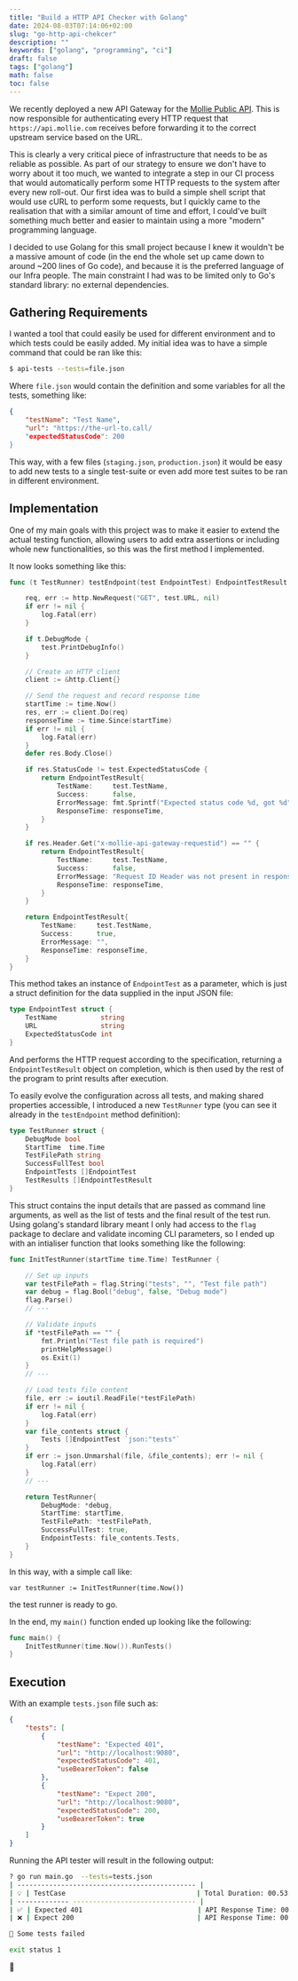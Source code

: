 ```yaml
---
title: "Build a HTTP API Checker with Golang"
date: 2024-08-03T07:14:06+02:00
slug: "go-http-api-chekcer"
description: ""
keywords: ["golang", "programming", "ci"]
draft: false
tags: ["golang"]
math: false
toc: false
---
```


We recently deployed a new API Gateway for the [Mollie Public API](https://docs.mollie.com/reference/overview). This is now responsible for authenticating every HTTP request that `https://api.mollie.com` receives before forwarding it to the correct upstream service based on the URL.

This is clearly a very critical piece of infrastructure that needs to be as reliable as possible. As part of our strategy to ensure we don't have to worry about it too much, we wanted to integrate a step in our CI process that would automatically perform some HTTP requests to the system after every new roll-out. Our first idea was to build a simple shell script that would use cURL to perform some requests, but I quickly came to the realisation that with a similar amount of time and effort, I could've built something much better and easier to maintain using a more "modern" programming language.

I decided to use Golang for this small project because I knew it wouldn't be a massive amount of code (in the end the whole set up came down to around ~200 lines of Go code), and because it is the preferred language of our Infra people. The main constraint I had was to be limited only to Go's standard library: no external dependencies.

## Gathering Requirements

I wanted a tool that could easily be used for different environment and to which tests could be easily added. My initial idea was to have a simple command that could be ran like this:

```bash
$ api-tests --tests=file.json
```

Where `file.json` would contain the definition and some variables for all the tests, something like:

```json
{
    "testName": "Test Name",
    "url": "https://the-url-to.call/
    "expectedStatusCode": 200
}
```

This way, with a few files (`staging.json`, `production.json`) it would be easy to add new tests to a single test-suite or even add more test suites to be ran in different environment.

## Implementation

One of my main goals with this project was to make it easier to extend the actual testing function, allowing users to add extra assertions or including whole new functionalities, so this was the first method I implemented. 

It now looks something like this:

```go
func (t TestRunner) testEndpoint(test EndpointTest) EndpointTestResult {

	req, err := http.NewRequest("GET", test.URL, nil)
	if err != nil {
		log.Fatal(err)
	}

	if t.DebugMode {
		test.PrintDebugInfo()
	}

	// Create an HTTP client
	client := &http.Client{}

	// Send the request and record response time
	startTime := time.Now()
	res, err := client.Do(req)
	responseTime := time.Since(startTime)
	if err != nil {
		log.Fatal(err)
	}
	defer res.Body.Close()

	if res.StatusCode != test.ExpectedStatusCode {
		return EndpointTestResult{
			TestName:     test.TestName,
			Success:      false,
			ErrorMessage: fmt.Sprintf("Expected status code %d, got %d", test.ExpectedStatusCode, res.StatusCode),
			ResponseTime: responseTime,
		}
	}

	if res.Header.Get("x-mollie-api-gateway-requestid") == "" {
		return EndpointTestResult{
			TestName:     test.TestName,
			Success:      false,
			ErrorMessage: "Request ID Header was not present in response",
			ResponseTime: responseTime,
		}
	}

	return EndpointTestResult{
		TestName:     test.TestName,
		Success:      true,
		ErrorMessage: "",
		ResponseTime: responseTime,
	}
}
```

This method takes an instance of `EndpointTest` as a parameter, which is just a struct definition for the data supplied in the input JSON file:

```go
type EndpointTest struct {
	TestName           string
	URL                string
	ExpectedStatusCode int
}
```

And performs the HTTP request according to the specification, returning a `EndpointTestResult` object on completion, which is then used by the rest of the program to print results after execution.

To easily evolve the configuration across all tests, and making shared properties accessible, I introduced a new `TestRunner` type (you can see it already in the `testEndpoint` method definition):

```go
type TestRunner struct {
	DebugMode bool
	StartTime  time.Time
	TestFilePath string
	SuccessFullTest bool
	EndpointTests []EndpointTest
	TestResults []EndpointTestResult
}
```

This struct contains the input details that are passed as command line arguments, as well as the list of tests and the final result of the test run. Using golang's standard library meant I only had access to the `flag` package to declare and validate incoming CLI parameters, so I ended up with an intialiser function that looks something like the following:

```go
func InitTestRunner(startTime time.Time) TestRunner {

	// Set up inputs
	var testFilePath = flag.String("tests", "", "Test file path")
	var debug = flag.Bool("debug", false, "Debug mode")
	flag.Parse()
	// ---

	// Validate inputs
	if *testFilePath == "" {
		fmt.Println("Test file path is required")
		printHelpMessage()
		os.Exit(1)
	}
	// ---

	// Load tests file content
	file, err := ioutil.ReadFile(*testFilePath)
	if err != nil {
		log.Fatal(err)
	}
	var file_contents struct {
		Tests []EndpointTest `json:"tests"`
	}
	if err := json.Unmarshal(file, &file_contents); err != nil {
		log.Fatal(err)
	}
	// ---

	return TestRunner{
		DebugMode: *debug,
		StartTime: startTime,
		TestFilePath: *testFilePath,
		SuccessFullTest: true,
		EndpointTests: file_contents.Tests,
	}	
}
```

In this way, with a simple call like:

```golang
var testRunner := InitTestRunner(time.Now())
```

the test runner is ready to go.

In the end, my `main()` function ended up looking like the following:

```go
func main() {
	InitTestRunner(time.Now()).RunTests()
}
```

## Execution

With an example `tests.json` file such as:

```json
{
    "tests": [
        {
            "testName": "Expected 401",
            "url": "http://localhost:9080",
            "expectedStatusCode": 401,
            "useBearerToken": false
        },
        {
            "testName": "Expect 200",
            "url": "http://localhost:9080",
            "expectedStatusCode": 200,
            "useBearerToken": true
        }
    ]
}
```

Running the API tester will result in the following output:

```bash
? go run main.go  --tests=tests.json             
| --------------------------------------------- |
| 💡 | TestCase                                 | Total Duration: 00.53s 
| ------------- ------------------------------- |
| ✅ | Expected 401                             | API Response Time: 00.47s |   
| ❌ | Expect 200                               | API Response Time: 00.06s | Expected status code 200, got 401  

🚨 Some tests failed

exit status 1
```

🥳